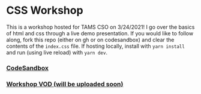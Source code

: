 # CSS Workshop

This is a workshop hosted for TAMS CSO on 3/24/2021! I go over the basics of html and css through a live demo presentation. If you would like to follow along, fork this repo (either on gh or on codesandbox) and clear the contents of the `index.css` file. If hosting locally, install with `yarn install` and run (using live reload) with `yarn dev`.

### [CodeSandbox](https://codesandbox.io/s/github/MichaelZhao21/css-workshop)

### [Workshop VOD (will be uploaded soon)](https://www.youtube.com/channel/UCVe1eL6FUcxay8gQ_BtHOjA/featured)
